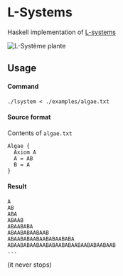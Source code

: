# L-Systems
Haskell implementation of [L-systems](https://en.wikipedia.org/wiki/L-system)

![L-Système plante](https://upload.wikimedia.org/wikipedia/commons/thumb/6/68/Plante_g%C3%A9n%C3%A9r%C3%A9e_%C3%A0_l'aide_d'un_L-Syst%C3%A8me.svg/1280px-Plante_g%C3%A9n%C3%A9r%C3%A9e_%C3%A0_l'aide_d'un_L-Syst%C3%A8me.svg.png)

## Usage
#### Command
```
./lsystem < ./examples/algae.txt
```
#### Source format
Contents of `algae.txt`
```
Algae {
  Axiom A
  A = AB
  B = A
}
```

#### Result
```
A
AB
ABA
ABAAB
ABAABABA
ABAABABAABAAB
ABAABABAABAABABAABABA
ABAABABAABAABABAABABAABAABABAABAAB
...
```
(it never stops)
